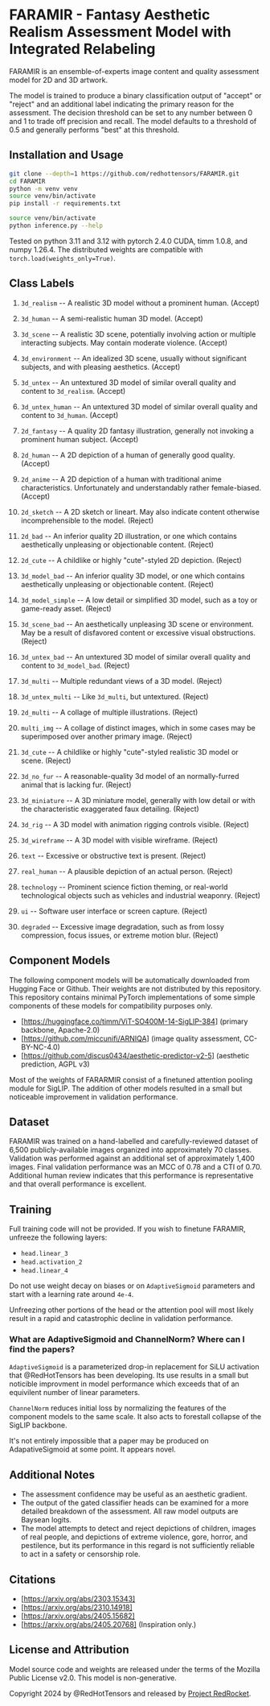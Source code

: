 # FARAMIR - Fantasy Aesthetic Realism Assessment Model with Integrated Relabeling
FARAMIR is an ensemble-of-experts image content and quality assessment model for 2D and 3D artwork.

The model is trained to produce a binary classification output of "accept" or "reject" and an
additional label indicating the primary reason for the assessment. The decision threshold can be set
to any number between 0 and 1 to trade off precision and recall. The model defaults to a threshold
of 0.5 and generally performs "best" at this threshold.

## Installation and Usage
```sh
git clone --depth=1 https://github.com/redhottensors/FARAMIR.git
cd FARAMIR
python -m venv venv
source venv/bin/activate
pip install -r requirements.txt

source venv/bin/activate
python inference.py --help
```
Tested on python 3.11 and 3.12 with pytorch 2.4.0 CUDA, timm 1.0.8, and numpy 1.26.4. The
distributed weights are compatible with ``torch.load(weights_only=True)``.

## Class Labels
1. ``3d_realism`` -- A realistic 3D model without a prominent human. (Accept)
2. ``3d_human`` -- A semi-realistic human 3D model. (Accept)
3. ``3d_scene`` -- A realistic 3D scene, potentially involving action or multiple interacting
   subjects. May contain moderate violence. (Accept)
4. ``3d_environment`` -- An idealized 3D scene, usually without significant subjects, and with
   pleasing aesthetics. (Accept)
5. ``3d_untex`` -- An untextured 3D model of similar overall quality and content to ``3d_realism``.
   (Accept)
7. ``3d_untex_human`` -- An untextured 3D model of similar overall quality and content to
   ``3d_human``. (Accept)
8. ``2d_fantasy`` -- A quality 2D fantasy illustration, generally not invoking a prominent human
   subject. (Accept)
9. ``2d_human`` -- A 2D depiction of a human of generally good quality. (Accept)
10. ``2d_anime`` -- A 2D depiction of a human with traditional anime characteristics. Unfortunately
   and understandably rather female-biased. (Accept)
11. ``2d_sketch`` -- A 2D sketch or lineart. May also indicate content otherwise incomprehensible
   to the model. (Reject)
12. ``2d_bad`` -- An inferior quality 2D illustration, or one which contains aesthetically
   unpleasing or objectionable content. (Reject)
13. ``2d_cute`` -- A childlike or highly "cute"-styled 2D depiction. (Reject)
14. ``3d_model_bad`` -- An inferior quality 3D model, or one which contains aesthetically
   unpleasing or objectionable content. (Reject)
15. ``3d_model_simple`` -- A low detail or simplified 3D model, such as a toy or game-ready asset.
     (Reject)
17. ``3d_scene_bad`` -- An aesthetically unpleasing 3D scene or environment. May be a result of
   disfavored content or excessive visual obstructions.  (Reject)
18. ``3d_untex_bad`` -- An untextured 3D model of similar overall quality and content to
   ``3d_model_bad``.  (Reject)
19. ``3d_multi`` -- Multiple redundant views of a 3D model.  (Reject)
20. ``3d_untex_multi`` -- Like ``3d_multi``, but untextured.  (Reject)
21. ``2d_multi`` -- A collage of multiple illustrations.  (Reject)
22. ``multi_img`` -- A collage of distinct images, which in some cases may be superimposed over
   another primary image.  (Reject)
23. ``3d_cute`` -- A childlike or highly "cute"-styled realistic 3D model or scene. (Reject)
24. ``3d_no_fur`` -- A reasonable-quality 3d model of an normally-furred animal that is lacking
   fur. (Reject)
25. ``3d_miniature`` -- A 3D miniature model, generally with low detail or with the characteristic
   exaggerated faux detailing. (Reject)
26. ``3d_rig`` -- A 3D model with animation rigging controls visible. (Reject)
27. ``3d_wireframe`` -- A 3D model with visible wireframe. (Reject)

28. ``text`` -- Excessive or obstructive text is present. (Reject)
29. ``real_human`` -- A plausible depiction of an actual person. (Reject)
30. ``technology`` -- Prominent science fiction theming, or real-world technological objects such
   as vehicles and industrial weaponry. (Reject)
31. ``ui`` -- Software user interface or screen capture. (Reject)
32. ``degraded`` -- Excessive image degradation, such as from lossy compression, focus issues, or
   extreme motion blur. (Reject)

## Component Models
The following component models will be automatically downloaded from Hugging Face or Github. Their
weights are not distributed by this repository. This repository contains minimal PyTorch
implementations of some simple components of these models for compatibility purposes only.

- [https://huggingface.co/timm/ViT-SO400M-14-SigLIP-384] (primary backbone, Apache-2.0)
- [https://github.com/miccunifi/ARNIQA] (image quality assessment, CC-BY-NC-4.0)
- [https://github.com/discus0434/aesthetic-predictor-v2-5] (aesthetic prediction, AGPL v3)

Most of the weights of FARARMIR consist of a finetuned attention pooling module for SigLIP. The
addition of other models resulted in a small but noticeable improvement in validation performance.

## Dataset
FARAMIR was trained on a hand-labelled and carefully-reviewed dataset of 6,500 publicly-available
images organized into approximately 70 classes. Validation was performed against an additional set
of approximately 1,400 images. Final validation performance was an MCC of 0.78 and a CTI of 0.70.
Additional human review indicates that this performance is representative and that overall
performance is excellent.

## Training
Full training code will not be provided. If you wish to finetune FARAMIR, unfreeze the following
layers:

- ``head.linear_3``
- ``head.activation_2``
- ``head.linear_4``

Do not use weight decay on biases or on ``AdaptiveSigmoid`` parameters and start with a learning
rate around ``4e-4``.

Unfreezing other portions of the head or the attention pool will most likely result in a rapid and
catastrophic decline in validation performance.

### What are AdaptiveSigmoid and ChannelNorm? Where can I find the papers?
``AdaptiveSigmoid`` is a parameterized drop-in replacement for SiLU activation that @RedHotTensors
has been developing. Its use results in a small but noticible improvment in model performance which
exceeds that of an equivilent number of linear parameters.

``ChannelNorm`` reduces initial loss by normalizing the features of the component models to the
same scale. It also acts to forestall collapse of the SigLIP backbone.

It's not entirely impossible that a paper may be produced on AdapativeSigmoid at some point. It
appears novel.

## Additional Notes
- The assessment confidence may be useful as an aesthetic gradient.
- The output of the gated classifier heads can be examined for a more detailed breakdown of the
  assessment. All raw model outputs are Baysean logits.
- The model attempts to detect and reject depictions of children, images of real people, and
  depictions of extreme violence, gore, horror, and pestilence, but its performance in this regard
  is not sufficiently reliable to act in a safety or censorship role.

## Citations
- [https://arxiv.org/abs/2303.15343]
- [https://arxiv.org/abs/2310.14918]
- [https://arxiv.org/abs/2405.15682]
- [https://arxiv.org/abs/2405.20768] (Inspiration only.)

## License and Attribution
Model source code and weights are released under the terms of the Mozilla Public License v2.0. This
model is non-generative.

Copyright 2024 by @RedHotTensors and released by
[Project RedRocket](https://huggingface.co/RedRocket).
